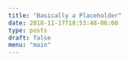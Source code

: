 ```yaml
---
title: "Basically a Placeholder"
date: 2018-11-17T18:53:48-06:00
type: posts
draft: false
menu: "main"
---
```


